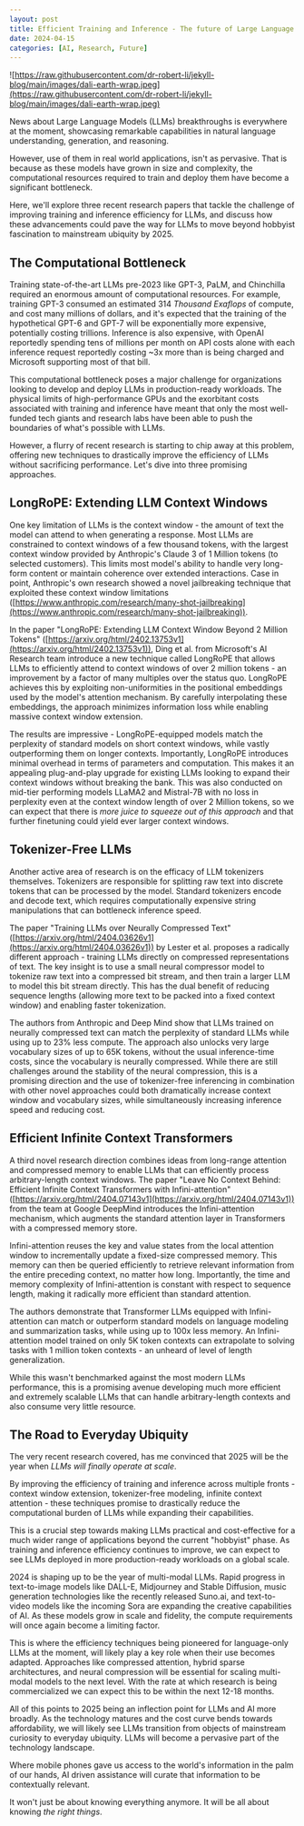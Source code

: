 ```yaml
---
layout: post
title: Efficient Training and Inference - The future of Large Language Models at Scale.
date: 2024-04-15
categories: [AI, Research, Future]
---
```


![https://raw.githubusercontent.com/dr-robert-li/jekyll-blog/main/images/dali-earth-wrap.jpeg](https://raw.githubusercontent.com/dr-robert-li/jekyll-blog/main/images/dali-earth-wrap.jpeg)

News about Large Language Models (LLMs) breakthroughs is everywhere at the moment, showcasing remarkable capabilities in natural language understanding, generation, and reasoning. 

However, use of them in real world applications, isn't as pervasive. That is because as these models have grown in size and complexity, the computational resources required to train and deploy them have become a significant bottleneck. 

Here, we'll explore three recent research papers that tackle the challenge of improving training and inference efficiency for LLMs, and discuss how these advancements could pave the way for LLMs to move beyond hobbyist fascination to mainstream ubiquity by 2025.

## The Computational Bottleneck
Training state-of-the-art LLMs pre-2023 like GPT-3, PaLM, and Chinchilla required an enormous amount of computational resources. For example, training GPT-3 consumed an estimated 314 *Thousand Exaflops* of compute, and cost many millions of dollars, and it's expected that the training of the hypothetical GPT-6 and GPT-7 will be exponentially more expensive, potentially costing trillions. Inference is also expensive, with OpenAI reportedly spending tens of millions per month on API costs alone with each inference request reportedly costing ~3x more than is being charged and Microsoft supporting most of that bill.

This computational bottleneck poses a major challenge for organizations looking to develop and deploy LLMs in production-ready workloads. The physical limits of high-performance GPUs and the exorbitant costs associated with training and inference have meant that only the most well-funded tech giants and research labs have been able to push the boundaries of what's possible with LLMs.

However, a flurry of recent research is starting to chip away at this problem, offering new techniques to drastically improve the efficiency of LLMs without sacrificing performance. Let's dive into three promising approaches.

## LongRoPE: Extending LLM Context Windows
One key limitation of LLMs is the context window - the amount of text the model can attend to when generating a response. Most LLMs are constrained to context windows of a few thousand tokens, with the largest context window provided by Anthropic's Claude 3 of 1 Million tokens (to selected customers). This limits most model's ability to handle very long-form content or maintain coherence over extended interactions. Case in point, Anthropic's own research showed a novel jailbreaking technique that exploited these context window limitations ([https://www.anthropic.com/research/many-shot-jailbreaking](https://www.anthropic.com/research/many-shot-jailbreaking)).

In the paper "LongRoPE: Extending LLM Context Window Beyond 2 Million Tokens" ([https://arxiv.org/html/2402.13753v1](https://arxiv.org/html/2402.13753v1)), Ding et al. from Microsoft's AI Research team introduce a new technique called LongRoPE that allows LLMs to efficiently attend to context windows of over 2 million tokens - an improvement by a factor of many multiples over the status quo. LongRoPE achieves this by exploiting non-uniformities in the positional embeddings used by the model's attention mechanism. By carefully interpolating these embeddings, the approach minimizes information loss while enabling massive context window extension.

The results are impressive - LongRoPE-equipped models match the perplexity of standard models on short context windows, while vastly outperforming them on longer contexts. Importantly, LongRoPE introduces minimal overhead in terms of parameters and computation. This makes it an appealing plug-and-play upgrade for existing LLMs looking to expand their context windows without breaking the bank. This was also conducted on mid-tier performing models LLaMA2 and Mistral-7B with no loss in perplexity even at the context window length of over 2 Million tokens, so we can expect that there is *more juice to squeeze out of this approach* and that further finetuning could yield ever larger context windows.

## Tokenizer-Free LLMs
Another active area of research is on the efficacy of LLM tokenizers themselves. Tokenizers are responsible for splitting raw text into discrete tokens that can be processed by the model. Standard tokenizers encode and decode text, which requires computationally expensive string manipulations that can bottleneck inference speed.

The paper "Training LLMs over Neurally Compressed Text" ([https://arxiv.org/html/2404.03626v1](https://arxiv.org/html/2404.03626v1)) by Lester et al. proposes a radically different approach - training LLMs directly on compressed representations of text. The key insight is to use a small neural compressor model to tokenize raw text into a compressed bit stream, and then train a larger LLM to model this bit stream directly. This has the dual benefit of reducing sequence lengths (allowing more text to be packed into a fixed context window) and enabling faster tokenization.

The authors from Anthropic and Deep Mind show that LLMs trained on neurally compressed text can match the perplexity of standard LLMs while using up to 23% less compute. The approach also unlocks very large vocabulary sizes of up to 65K tokens, without the usual inference-time costs, since the vocabulary is neurally compressed. While there are still challenges around the stability of the neural compression, this is a promising direction and the use of tokenizer-free inferencing in combination with other novel approaches could both dramatically increase context window and vocabulary sizes, while simultaneously increasing inference speed and reducing cost.

## Efficient Infinite Context Transformers
A third novel research direction combines ideas from long-range attention and compressed memory to enable LLMs that can efficiently process arbitrary-length context windows. The paper "Leave No Context Behind: Efficient Infinite Context Transformers with Infini-attention" ([https://arxiv.org/html/2404.07143v1](https://arxiv.org/html/2404.07143v1)) from the team at Google DeepMind introduces the Infini-attention mechanism, which augments the standard attention layer in Transformers with a compressed memory store.

Infini-attention reuses the key and value states from the local attention window to incrementally update a fixed-size compressed memory. This memory can then be queried efficiently to retrieve relevant information from the entire preceding context, no matter how long. Importantly, the time and memory complexity of Infini-attention is constant with respect to sequence length, making it radically more efficient than standard attention.

The authors demonstrate that Transformer LLMs equipped with Infini-attention can match or outperform standard models on language modeling and summarization tasks, while using up to 100x less memory. An Infini-attention model trained on only 5K token contexts can extrapolate to solving tasks with 1 million token contexts - an unheard of level of length generalization. 

While this wasn't benchmarked against the most modern LLMs performance, this is a promising avenue developing much more efficient and extremely scalable LLMs that can handle arbitrary-length contexts and also consume very little resource.

## The Road to Everyday Ubiquity
The very recent research covered, has me convinced that 2025 will be the year when *LLMs will finally operate at scale*.

By improving the efficiency of training and inference across multiple fronts - context window extension, tokenizer-free modeling, infinite context attention - these techniques promise to drastically reduce the computational burden of LLMs while expanding their capabilities.

This is a crucial step towards making LLMs practical and cost-effective for a much wider range of applications beyond the current "hobbyist" phase. As training and inference efficiency continues to improve, we can expect to see LLMs deployed in more production-ready workloads on a global scale.

2024 is shaping up to be the year of multi-modal LLMs. Rapid progress in text-to-image models like DALL-E, Midjourney and Stable Diffusion, music generation technologies like the recently released Suno.ai, and text-to-video models like the incoming Sora are expanding the creative capabilities of AI. As these models grow in scale and fidelity, the compute requirements will once again become a limiting factor.

This is where the efficiency techniques being pioneered for language-only LLMs at the moment, will likely play a key role when their use becomes adapted. Approaches like compressed attention, hybrid sparse architectures, and neural compression will be essential for scaling multi-modal models to the next level. With the rate at which research is being commercialized we can expect this to be within the next 12-18 months.

All of this points to 2025 being an inflection point for LLMs and AI more broadly. As the technology matures and the cost curve bends towards affordability, we will likely see LLMs transition from objects of mainstream curiosity to everyday ubiquity. LLMs will become a pervasive part of the technology landscape. 

Where mobile phones gave us access to the world's information in the palm of our hands, AI driven assistance will curate that information to be contextually relevant. 

It won't just be about knowing everything anymore. It will be all about knowing *the right things*.
